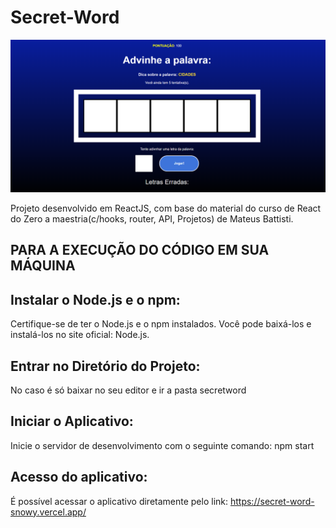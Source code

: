 # Secret-Word

![image](assets/TelaPrincipal.PNG)

Projeto desenvolvido em ReactJS, com base do material do curso de React do Zero a maestria(c/hooks, router, API, Projetos) de Mateus Battisti.

## PARA A EXECUÇÃO DO CÓDIGO EM SUA MÁQUINA

## Instalar o Node.js e o npm:
Certifique-se de ter o Node.js e o npm instalados. Você pode baixá-los e instalá-los no site oficial: Node.js.

## Entrar no Diretório do Projeto:

No caso é só baixar no seu editor e ir a pasta secretword

## Iniciar o Aplicativo:
Inicie o servidor de desenvolvimento com o seguinte comando:
npm start

## Acesso do aplicativo: 
É possível acessar o aplicativo diretamente pelo link: https://secret-word-snowy.vercel.app/

